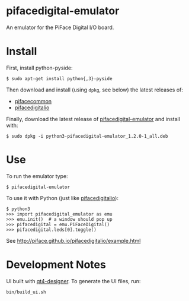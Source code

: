 pifacedigital-emulator
======================

An emulator for the PiFace Digital I/O board.

Install
=======

First, install python-pyside:

    $ sudo apt-get install python{,3}-pyside

Then download and install (using `dpkg`, see below) the latest releases of:
- [pifacecommon](https://github.com/piface/pifacecommon/releases)
- [pifacedigitalio](https://github.com/piface/pifacedigitalio/releases)

Finally, download the latest release of [pifacedigital-emulator](https://github.com/piface/pifacedigital-emulator/releases) and install with:

    $ sudo dpkg -i python3-pifacedigital-emulator_1.2.0-1_all.deb


Use
===
To run the emulator type:

    $ pifacedigital-emulator

To use it with Python (just like
[pifacedigitalio](https://github.com/piface/pifacedigitalio)):

    $ python3
    >>> import pifacedigital_emulator as emu
    >>> emu.init()  # a window should pop up
    >>> pifacedigital = emu.PiFaceDigital()
    >>> pifacedigital.leds[0].toggle()

See http://piface.github.io/pifacedigitalio/example.html


Development Notes
=================
UI built with [qt4-designer](http://doc.qt.digia.com/4.0/qt4-designer.html).
To generate the UI files, run:

    bin/build_ui.sh
